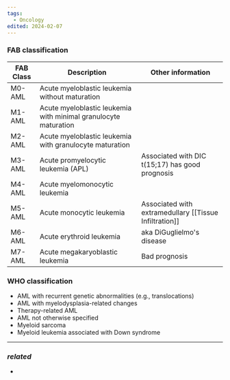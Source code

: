 ```yaml
---
tags:
  - Oncology
edited: 2024-02-07
---
```

### FAB classification
| FAB Class | Description                                                     | Other information                                      |
| --------- | --------------------------------------------------------------- | ------------------------------------------------------ |
| M0-AML    | Acute myeloblastic leukemia without maturation                  |                                                        |
| M1-AML    | Acute myeloblastic leukemia with minimal granulocyte maturation |                                                        |
| M2-AML    | Acute myeloblastic leukemia with granulocyte maturation         |                                                        |
| M3-AML    | Acute promyelocytic leukemia (APL)                              | Associated with DIC<br>t(15;17) has good prognosis     |
| M4-AML    | Acute myelomonocytic leukemia                                   |                                                        |
| M5-AML    | Acute monocytic leukemia                                        | Associated with extramedullary [[Tissue Infiltration]] |
| M6-AML    | Acute erythroid leukemia                                        | aka DiGuglielmo's disease                              |
| M7-AML    | Acute megakaryoblastic leukemia                                 | Bad prognosis                                          |
### WHO classification
- AML with recurrent genetic abnormalities (e.g., translocations)
- AML with myelodysplasia-related changes
- Therapy-related AML
- AML not otherwise specified
- Myeloid sarcoma
- Myeloid leukemia associated with Down syndrome


---
### *related*
- 